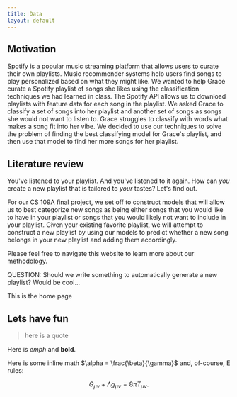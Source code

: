 ```yaml
---
title: Data
layout: default
---
```


## Motivation

Spotify is a popular music streaming platform that allows users to curate their own playlists. 
Music recommender systems help users find songs to play personalized based on what they might like. 
We wanted to help Grace curate a Spotify playlist of songs she likes using the classification techniques we had learned in class.
The Spotify API allows us to download playlists with feature data for each song in the playlist.
We asked Grace to classify a set of songs into her playlist and another set of songs as songs she would not want to listen to.
Grace struggles to classify with words what makes a song fit into her vibe. 
We decided to use our techniques to solve the problem of finding the best classifying model for Grace's playlist, 
and then use that model to find her more songs for her playlist.

## Literature review 


You've listened to your playlist. And you've listened to it again. How can _you_ create a new playlist that is tailored to _your_ tastes? Let's find out.

For our CS 109A final project, we set off to construct models that will allow us to best categorize new songs as being either songs that you would like to have in your playlist or songs that you would likely not want to include in your playlist. Given your existing favorite playlist, we will attempt to construct a new playlist by using our models to predict whether a new song belongs in your new playlist and adding them accordingly.

Please feel free to navigate this website to learn more about our methodology.

QUESTION: Should we write something to automatically generate a new playlist? Would be cool...

This is the home page

## Lets have fun

>here is a quote

Here is *emph* and **bold**.

Here is some inline math $\alpha = \frac{\beta}{\gamma}$ and, of-course, E rules:

$$ G_{\mu\nu} + \Lambda g_{\mu\nu}  = 8 \pi T_{\mu\nu} . $$

